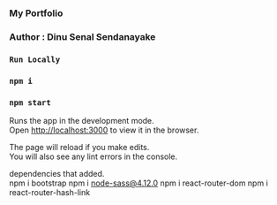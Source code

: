 ### My Portfolio
### Author : Dinu Senal Sendanayake

### `Run Locally`
### `npm i`
### `npm start` 

Runs the app in the development mode.\
Open [http://localhost:3000](http://localhost:3000) to view it in the browser.

The page will reload if you make edits.\
You will also see any lint errors in the console.

dependencies that added.\
npm i bootstrap
npm i node-sass@4.12.0
npm i react-router-dom
npm i react-router-hash-link